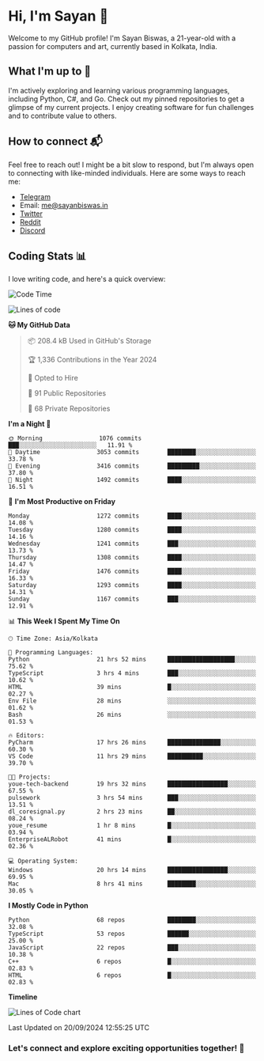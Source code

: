 # Hi, I'm Sayan 👋

Welcome to my GitHub profile! I'm Sayan Biswas, a 21-year-old with a passion for computers and art, currently based in Kolkata, India.

## What I'm up to 🚀

I'm actively exploring and learning various programming languages, including Python, C#, and Go. Check out my pinned repositories to get a glimpse of my current projects. I enjoy creating software for fun challenges and to contribute value to others.

## How to connect 📬

Feel free to reach out! I might be a bit slow to respond, but I'm always open to connecting with like-minded individuals. Here are some ways to reach me:

- [Telegram](https://t.me/dank_as_fuck)
- Email: [me@sayanbiswas.in](mailto:me@sayanbiswas.in)
- [Twitter](https://twitter.com/TheDankDel)
- [Reddit](https://www.reddit.com/user/dank_as_fuck_/)
- [Discord](https://discordapp.com/users/506536929152466945)

## Coding Stats 📊

I love writing code, and here's a quick overview:

<!--START_SECTION:waka-->
![Code Time](http://img.shields.io/badge/Code%20Time-1%2C771%20hrs%2028%20mins-blue)

![Lines of code](https://img.shields.io/badge/From%20Hello%20World%20I%27ve%20Written-6.0%20million%20lines%20of%20code-blue)

**🐱 My GitHub Data** 

> 📦 208.4 kB Used in GitHub's Storage 
 > 
> 🏆 1,336 Contributions in the Year 2024
 > 
> 💼 Opted to Hire
 > 
> 📜 91 Public Repositories 
 > 
> 🔑 68 Private Repositories 
 > 
**I'm a Night 🦉** 

```text
🌞 Morning                1076 commits        ███░░░░░░░░░░░░░░░░░░░░░░   11.91 % 
🌆 Daytime                3053 commits        ████████░░░░░░░░░░░░░░░░░   33.78 % 
🌃 Evening                3416 commits        █████████░░░░░░░░░░░░░░░░   37.80 % 
🌙 Night                  1492 commits        ████░░░░░░░░░░░░░░░░░░░░░   16.51 % 
```
📅 **I'm Most Productive on Friday** 

```text
Monday                   1272 commits        ████░░░░░░░░░░░░░░░░░░░░░   14.08 % 
Tuesday                  1280 commits        ████░░░░░░░░░░░░░░░░░░░░░   14.16 % 
Wednesday                1241 commits        ███░░░░░░░░░░░░░░░░░░░░░░   13.73 % 
Thursday                 1308 commits        ████░░░░░░░░░░░░░░░░░░░░░   14.47 % 
Friday                   1476 commits        ████░░░░░░░░░░░░░░░░░░░░░   16.33 % 
Saturday                 1293 commits        ████░░░░░░░░░░░░░░░░░░░░░   14.31 % 
Sunday                   1167 commits        ███░░░░░░░░░░░░░░░░░░░░░░   12.91 % 
```


📊 **This Week I Spent My Time On** 

```text
🕑︎ Time Zone: Asia/Kolkata

💬 Programming Languages: 
Python                   21 hrs 52 mins      ███████████████████░░░░░░   75.62 % 
TypeScript               3 hrs 4 mins        ███░░░░░░░░░░░░░░░░░░░░░░   10.62 % 
HTML                     39 mins             █░░░░░░░░░░░░░░░░░░░░░░░░   02.27 % 
Env File                 28 mins             ░░░░░░░░░░░░░░░░░░░░░░░░░   01.62 % 
Bash                     26 mins             ░░░░░░░░░░░░░░░░░░░░░░░░░   01.53 % 

🔥 Editors: 
PyCharm                  17 hrs 26 mins      ███████████████░░░░░░░░░░   60.30 % 
VS Code                  11 hrs 29 mins      ██████████░░░░░░░░░░░░░░░   39.70 % 

🐱‍💻 Projects: 
youe-tech-backend        19 hrs 32 mins      █████████████████░░░░░░░░   67.55 % 
pulsework                3 hrs 54 mins       ███░░░░░░░░░░░░░░░░░░░░░░   13.51 % 
dl_coresignal.py         2 hrs 23 mins       ██░░░░░░░░░░░░░░░░░░░░░░░   08.24 % 
youe_resume              1 hr 8 mins         █░░░░░░░░░░░░░░░░░░░░░░░░   03.94 % 
EnterpriseALRobot        41 mins             █░░░░░░░░░░░░░░░░░░░░░░░░   02.36 % 

💻 Operating System: 
Windows                  20 hrs 14 mins      █████████████████░░░░░░░░   69.95 % 
Mac                      8 hrs 41 mins       ████████░░░░░░░░░░░░░░░░░   30.05 % 
```

**I Mostly Code in Python** 

```text
Python                   68 repos            ████████░░░░░░░░░░░░░░░░░   32.08 % 
TypeScript               53 repos            ██████░░░░░░░░░░░░░░░░░░░   25.00 % 
JavaScript               22 repos            ███░░░░░░░░░░░░░░░░░░░░░░   10.38 % 
C++                      6 repos             █░░░░░░░░░░░░░░░░░░░░░░░░   02.83 % 
HTML                     6 repos             █░░░░░░░░░░░░░░░░░░░░░░░░   02.83 % 
```



**Timeline**

![Lines of Code chart](https://raw.githubusercontent.com/Dank-del/Dank-del/main/assets/bar_graph.png)


 Last Updated on 20/09/2024 12:55:25 UTC
<!--END_SECTION:waka-->

### Let's connect and explore exciting opportunities together! 🚀
